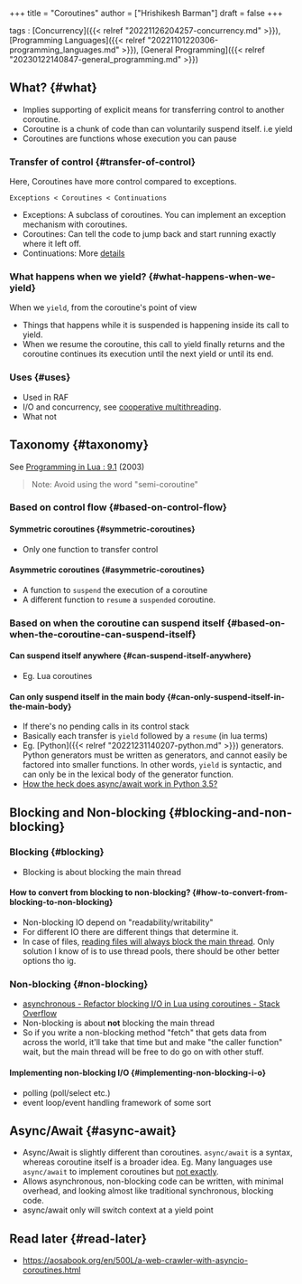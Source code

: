 +++
title = "Coroutines"
author = ["Hrishikesh Barman"]
draft = false
+++

tags
: [Concurrency]({{< relref "20221126204257-concurrency.md" >}}), [Programming Languages]({{< relref "20221101220306-programming_languages.md" >}}), [General Programming]({{< relref "20230122140847-general_programming.md" >}})


## What? {#what}

-   Implies supporting of explicit means for transferring control to another coroutine.
-   Coroutine is a chunk of code than can voluntarily suspend itself. i.e yield
-   Coroutines are functions whose execution you can pause


### Transfer of control {#transfer-of-control}

Here, Coroutines have more control compared to exceptions.

```text
Exceptions < Coroutines < Continuations
```

-   Exceptions: A subclass of coroutines. You can implement an exception mechanism with coroutines.
-   Coroutines: Can tell the code to jump back and start running exactly where it left off.
-   Continuations: More [details](https://leafo.net/posts/itchio-and-coroutines.html)


### What happens when we yield? {#what-happens-when-we-yield}

When we `yield`, from the coroutine's point of view

-   Things that happens while it is suspended is happening inside its call to yield.
-   When we resume the coroutine, this call to yield finally returns and the coroutine continues its execution until the next yield or until its end.


### Uses {#uses}

-   Used in RAF
-   I/O and concurrency, see [cooperative multithreading](https://en.wikipedia.org/wiki/Thread_%28computing%29#Scheduling).
-   What not


## Taxonomy {#taxonomy}

See [Programming in Lua : 9.1](https://www.lua.org/pil/9.1.html) (2003)

<div class="warning small-text">

> Note: Avoid using the word "semi-coroutine"
</div>


### Based on control flow {#based-on-control-flow}


#### Symmetric coroutines {#symmetric-coroutines}

-   Only one function to transfer control


#### Asymmetric coroutines {#asymmetric-coroutines}

-   A function to `suspend` the execution of a coroutine
-   A different function to `resume` a `suspended` coroutine.


### Based on when the coroutine can suspend itself {#based-on-when-the-coroutine-can-suspend-itself}


#### Can suspend itself anywhere {#can-suspend-itself-anywhere}

-   Eg. Lua coroutines


#### Can only suspend itself in the main body {#can-only-suspend-itself-in-the-main-body}

-   If there's no pending calls in its control stack
-   Basically each transfer is `yield` followed by a `resume` (in lua terms)
-   Eg. [Python]({{< relref "20221231140207-python.md" >}}) generators. Python generators must be written as generators, and cannot easily be factored into smaller functions. In other words, `yield` is syntactic, and can only be in the lexical body of the generator function.
-   [How the heck does async/await work in Python 3.5?](https://snarky.ca/how-the-heck-does-async-await-work-in-python-3-5/)


## Blocking and Non-blocking {#blocking-and-non-blocking}


### Blocking {#blocking}

-   Blocking is about blocking the main thread


#### How to convert from blocking to non-blocking? {#how-to-convert-from-blocking-to-non-blocking}

-   Non-blocking IO depend on "readability/writability"
-   For different IO there are different things that determine it.
-   In case of files, [reading files will always block the main thread](https://www.remlab.net/op/nonblock.shtml). Only solution I know of is to use thread pools, there should be other better options tho ig.


### Non-blocking {#non-blocking}

-   [asynchronous - Refactor blocking I/O in Lua using coroutines - Stack Overflow](https://stackoverflow.com/questions/66283786/refactor-blocking-i-o-in-lua-using-coroutines)
-   Non-blocking is about **not** blocking the main thread
-   So if you write a non-blocking method "fetch" that gets data from across the world, it'll take that time but and make "the caller function" wait, but the main thread will be free to do go on with other stuff.


#### Implementing non-blocking I/O {#implementing-non-blocking-i-o}

-   polling (poll/select etc.)
-   event loop/event handling framework of some sort


## Async/Await {#async-await}

-   Async/Await is slightly different than coroutines. `async/await` is a syntax, whereas coroutine itself is a broader idea. Eg. Many languages use `async/await` to implement coroutines but [not exactly](http://lambda-the-ultimate.org/node/5600).
-   Allows asynchronous, non-blocking code can be written, with minimal overhead, and looking almost like traditional synchronous, blocking code.
-   async/await only will switch context at a yield point


## Read later {#read-later}

-   <https://aosabook.org/en/500L/a-web-crawler-with-asyncio-coroutines.html>
